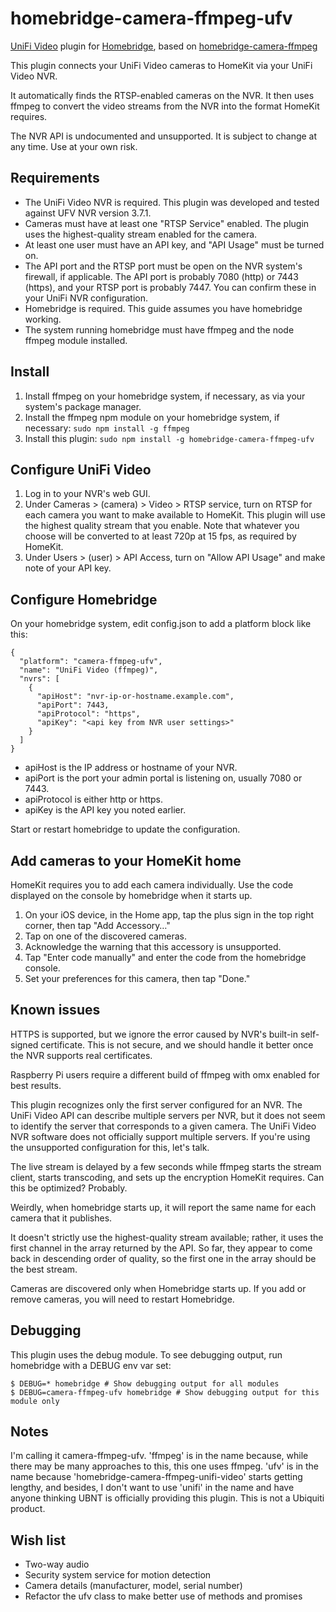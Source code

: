 # homebridge-camera-ffmpeg-ufv

[UniFi Video](https://www.ubnt.com/unifi-video/unifi-nvr/) plugin for [Homebridge](https://github.com/nfarina/homebridge), based on [homebridge-camera-ffmpeg](https://github.com/KhaosT/homebridge-camera-ffmpeg)

This plugin connects your UniFi Video cameras to HomeKit via your UniFi Video NVR.

It automatically finds the RTSP-enabled cameras on the NVR. It then uses ffmpeg to convert the video streams from the NVR into the format HomeKit requires.

The NVR API is undocumented and unsupported. It is subject to change at any time. Use at your own risk.

## Requirements

- The UniFi Video NVR is required. This plugin was developed and tested against UFV NVR version 3.7.1.
- Cameras must have at least one "RTSP Service" enabled. The plugin uses the highest-quality stream enabled for the camera.
- At least one user must have an API key, and "API Usage" must be turned on.
- The API port and the RTSP port must be open on the NVR system's firewall, if applicable. The API port is probably 7080 (http) or 7443 (https), and your RTSP port is probably 7447. You can confirm these in your UniFi NVR configuration.
- Homebridge is required. This guide assumes you have homebridge working.
- The system running homebridge must have ffmpeg and the node ffmpeg module installed.

## Install

1. Install ffmpeg on your homebridge system, if necessary, as via your system's package manager.
2. Install the ffmpeg npm module on your homebridge system, if necessary: `sudo npm install -g ffmpeg`
3. Install this plugin: `sudo npm install -g homebridge-camera-ffmpeg-ufv`

## Configure UniFi Video

1. Log in to your NVR's web GUI.
2. Under Cameras > (camera) > Video > RTSP service, turn on RTSP for each camera you want to make available to HomeKit. This plugin will use the highest quality stream that you enable. Note that whatever you choose will be converted to at least 720p at 15 fps, as required by HomeKit.
3. Under Users > (user) > API Access, turn on "Allow API Usage" and make note of your API key.

## Configure Homebridge

On your homebridge system, edit config.json to add a platform block like this:

```
{
  "platform": "camera-ffmpeg-ufv",
  "name": "UniFi Video (ffmpeg)",
  "nvrs": [
    {
      "apiHost": "nvr-ip-or-hostname.example.com",
      "apiPort": 7443,
      "apiProtocol": "https",
      "apiKey": "<api key from NVR user settings>"
    }
  ]
}
```
- apiHost is the IP address or hostname of your NVR.
- apiPort is the port your admin portal is listening on, usually 7080 or 7443.
- apiProtocol is either http or https.
- apiKey is the API key you noted earlier.

Start or restart homebridge to update the configuration.

## Add cameras to your HomeKit home

HomeKit requires you to add each camera individually. Use the code displayed on the console by homebridge when it starts up.

1. On your iOS device, in the Home app, tap the plus sign in the top right corner, then tap "Add Accessory…"
2. Tap on one of the discovered cameras.
3. Acknowledge the warning that this accessory is unsupported.
4. Tap "Enter code manually" and enter the code from the homebridge console.
5. Set your preferences for this camera, then tap "Done."

## Known issues

HTTPS is supported, but we ignore the error caused by NVR's built-in self-signed certificate. This is not secure, and we should handle it better once the NVR supports real certificates.

Raspberry Pi users require a different build of ffmpeg with omx enabled for best results.

This plugin recognizes only the first server configured for an NVR. The UniFi Video API can describe multiple servers per NVR, but it does not seem to identify the server that corresponds to a given camera. The UniFi Video NVR software does not officially support multiple servers. If you're using the unsupported configuration for this, let's talk.

The live stream is delayed by a few seconds while ffmpeg starts the stream client, starts transcoding, and sets up the encryption HomeKit requires. Can this be optimized? Probably.

Weirdly, when homebridge starts up, it will report the same name for each camera that it publishes.

It doesn't strictly use the highest-quality stream available; rather, it uses the first channel in the array returned by the API. So far, they appear to come back in descending order of quality, so the first one in the array should be the best stream.

Cameras are discovered only when Homebridge starts up. If you add or remove cameras, you will need to restart Homebridge.

## Debugging

This plugin uses the debug module. To see debugging output, run homebridge with a DEBUG env var set:
```
$ DEBUG=* homebridge # Show debugging output for all modules
$ DEBUG=camera-ffmpeg-ufv homebridge # Show debugging output for this module only
```

## Notes

I'm calling it camera-ffmpeg-ufv. 'ffmpeg' is in the name because, while there may be many approaches to this, this one uses ffmpeg. 'ufv' is in the name because 'homebridge-camera-ffmpeg-unifi-video' starts getting lengthy, and besides, I don't want to use 'unifi' in the name and have anyone thinking UBNT is officially providing this plugin. This is not a Ubiquiti product.

## Wish list

- Two-way audio
- Security system service for motion detection
- Camera details (manufacturer, model, serial number)
- Refactor the ufv class to make better use of methods and promises
